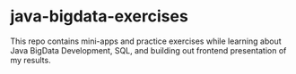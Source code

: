 # java-bigdata-exercises
This repo contains mini-apps and practice exercises while learning about Java BigData Development, SQL, and building out frontend presentation of my results.

